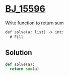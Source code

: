 # [BJ_15596](https://acmicpc.net/problem/15596)

Write function to return sum

```txt
def solve(a: list) -> int:
  # Fill
```

## Solution

```py
def solve(a):
  return sum(a)
```
